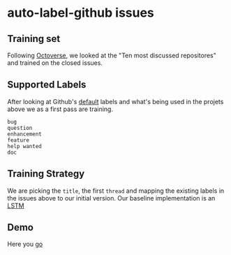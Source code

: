 # auto-label-github issues

## Training set

Following [Octoverse](https://octoverse.github.com/), we looked at the "Ten most discussed repositores" and trained on the closed
issues.


## Supported Labels

After looking at Github's [default](https://help.github.com/articles/about-labels/) labels and what's being used in the projets above we as a first pass are training.

```
bug
question
enhancement
feature
help wanted
doc
```

## Training Strategy

We are picking the `title`, the first `thread` and mapping the existing labels in the issues above to our initial version. Our baseline implementation is an [LSTM](http://colah.github.io/posts/2015-08-Understanding-LSTMs/)



## Demo

Here you [go]()